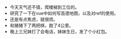 + 今天天气还不错，爬楼梯到工位的。
+ 研究了一下在vue中如何写高德地图，以及对ref的使用。
+ 还是有点焦虑，就很烦。
+ 和猪猪下了两把棋，跑了4公里。
+ 晚上三兄妹打了会电话，妹妹生日，发了个小红包。

